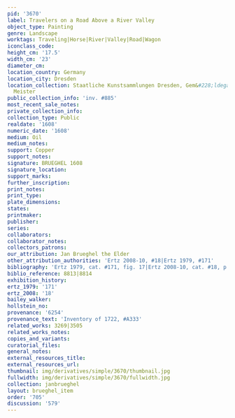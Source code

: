 ```yaml
---
pid: '3670'
label: Travelers on a Road Above a River Valley
object_type: Painting
genre: Landscape
worktags: Traveling|Horse|River|Valley|Road|Wagon
iconclass_code:
height_cm: '17.5'
width_cm: '23'
diameter_cm:
location_country: Germany
location_city: Dresden
location_collection: Staatliche Kunstsammlungen Dresden, Gem&#228;ldegalerie Alte
  Meister
public_collection_info: 'inv. #885'
most_recent_sale_notes:
private_collection_info:
collection_type: Public
realdate: '1608'
numeric_date: '1608'
medium: Oil
medium_notes:
support: Copper
support_notes:
signature: BRUEGHEL 1608
signature_location:
support_marks:
further_inscription:
print_notes:
print_type:
plate_dimensions:
states:
printmaker:
publisher:
series:
collaborators:
collaborator_notes:
collectors_patrons:
our_attribution: Jan Brueghel the Elder
other_attribution_authorities: 'Ertz 2008-10, #18|Ertz 1979, #171'
bibliography: 'Ertz 1979, cat. #171, fig. 17|Ertz 2008-10, cat. #18, p. 107'
biblio_reference: 8813|8814
exhibition_history:
ertz_1979: '171'
ertz_2008: '18'
bailey_walker:
hollstein_no:
provenance: '6254'
provenance_text: 'Inventory of 1722, #A333'
related_works: 3269|3505
related_works_notes:
copies_and_variants:
curatorial_files:
general_notes:
external_resources_title:
external_resources_url:
thumbnail: img/derivatives/simple/3670/thumbnail.jpg
fullwidth: img/derivatives/simple/3670/fullwidth.jpg
collection: janbrueghel
layout: brueghel_item
order: '705'
discussion: '579'
---
```

